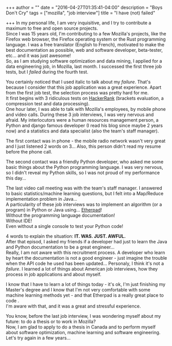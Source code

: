 +++
author = ""
date = "2016-04-27T01:35:41-04:00"
description = "Boys Don't Cry"
tags = ["mozilla", "job interview"]
title = "I have (not) failed"

+++
In my personal life, I am very inquisitive, and I try to contribute a maximum to free and open source projects.  
Since I was 15 years old, I'm contributing to a few Mozilla's projects, like the Firefox web browser, the Firefox operating system or the Rust programming language.
I was a free translator (English to French), motivated to make the best documentation as possible, web and software developer, beta-tester, etc... and it was just awesome!  
So, as I am studying software optimization and data mining, I applied for a data engineering job, in Mozilla, last month.
I successed the first three job tests, but I _failed_ during the fourth test.

You certainly noticed that I used italic to talk about my _failure_.
That's because I consider that this job application was a great experience.
Apart from the first job test, the selection process was pretty hard for me.  
It first begins with 3 ridiculous tests on [HackerRank](https://www.hackerrank.com) (brackets evaluation, a compression test and data processing).  
One hour later, I was able to talk with Mozilla's employees, by mobile phone and video calls.
During these 3 job interviews, I was very nervous and afraid.
My interlocutors were a human resources management person, a Python and django famous developer (I read his blog since maybe 2 years now) and a statistics and data specialist (also the team's staff manager).

The first contact was in phone - the mobile radio network wasn't very great and I just listened 2 words on 3...
Also, this person didn't read my resume before the phone call.

The second contact was a friendly Python developer, who asked me some basic things about the Python programming language.
I was very nervous, so I didn't reveal my Python skills, so I was not proud of my performance this day...

The last video call meeting was with the team's staff manager.
I answered to basic statistics/machine learning questions, but I felt into a Map/Reduce implementation problem in Java...  
A particularity of these job interviews was to implement an algorithm (or a program) in Python or Java using... [Etherpad](http://etherpad.org)!  
Without the programming language documentation!  
Without IDE!  
Even without a single console to test your Python code!

4 words to explain the situation: **IT. WAS. JUST. AWFUL.**  
After that episod, I asked my friends if a developer had just to learn the Java and Python documentation to be a great engineer...  
Really, I am not aware with this recruitment process.
A developer who learn by heart the documentation is not a good engineer - just imagine the trouble when the API code he used has been updated...
Personaly, I think it's not a _failure_. I learned a lot of things about American job interviews, how they process in job applications and about myself.

I know that I have to learn a lot of things today - it's ok, I'm just finishing my Master's degree and I know that I'm not very comfortable with some machine learning methods yet - and that **<TROLL>** Etherpad is a really great place to code **</TROLL>**.  
I'm aware with that, and it was a great and stressful experience.

You know, before the last job interview, I was wondering myself about my future: to do a thesis or to work in Mozilla?  
Now, I am glad to apply to do a thesis in Canada and to perform myself about software optimization, machine learning and software engineering.  
Let's try again in a few years...
